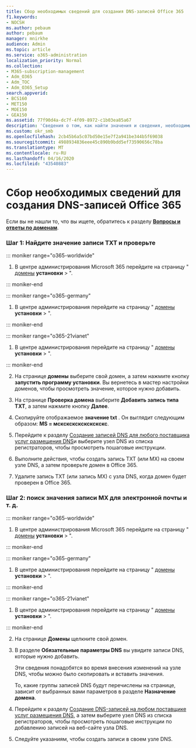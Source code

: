 ```yaml
---
title: Сбор необходимых сведений для создания DNS-записей Office 365
f1.keywords:
- NOCSH
ms.author: pebaum
author: pebaum
manager: mnirkhe
audience: Admin
ms.topic: article
ms.service: o365-administration
localization_priority: Normal
ms.collection:
- M365-subscription-management
- Adm_O365
- Adm_TOC
- Adm_O365_Setup
search.appverid:
- BCS160
- MET150
- MOE150
- GEA150
ms.assetid: 77f90d4a-dc7f-4f09-8972-c1b03ea85a67
description: 'Сведения о том, как найти значения и сведения, необходимые для создания записей DNS для Office 365. '
ms.custom: okr_smb
ms.openlocfilehash: 2cb45b6a5c07bd50e15e7f2a941be344b5f69038
ms.sourcegitcommit: 4988934836eee45c890b9bdd5ef73590656c78ba
ms.translationtype: MT
ms.contentlocale: ru-RU
ms.lasthandoff: 04/16/2020
ms.locfileid: "43540883"
---
```

# <a name="gather-the-information-you-need-to-create-office-365-dns-records"></a>Сбор необходимых сведений для создания DNS-записей Office 365

 Если вы не нашли то, что вы ищете, обратитесь к разделу **[Вопросы и ответы по доменам](../setup/domains-faq.md)**. 
  
### <a name="step-1-find-the-txt-record-value-and-verify"></a>Шаг 1: Найдите значение записи TXT и проверьте

::: moniker range="o365-worldwide"

1. В центре администрирования Microsoft 365 перейдите на страницу " <a href="https://go.microsoft.com/fwlink/p/?linkid=834818" target="_blank">домены</a> **установки** \> ".

::: moniker-end

::: moniker range="o365-germany"

1. В центре администрирования перейдите на страницу " <a href="https://go.microsoft.com/fwlink/p/?linkid=854615" target="_blank">домены</a> **установки** > ".

::: moniker-end

::: moniker range="o365-21vianet"

1. В центре администрирования перейдите на страницу " <a href="https://go.microsoft.com/fwlink/p/?linkid=2007048" target="_blank">домены</a> **установки** > ".

::: moniker-end
    
2. На странице **домены** выберите свой домен, а затем нажмите кнопку **запустить программу установки**. Вы вернетесь в мастер настройки доменов, чтобы просмотреть значение, которое нужно добавить.
    
3. На странице **Проверка домена** выберите **Добавить запись типа TXT**, а затем нажмите кнопку **Далее**.
    
4. Скопируйте отображаемое **значение txt** . Он выглядит следующим образом: **MS = мскскскскскскскскс**. 
    
5. Перейдите к разделу [Создание записей DNS для любого поставщика услуг размещения DNS](create-dns-records-at-any-dns-hosting-provider.md)и выберите узел DNS из списка регистраторов, чтобы просмотреть пошаговые инструкции.
    
6. Выполните действия, чтобы создать запись TXT (или MX) на своем узле DNS, а затем проверьте домен в Office 365.

7. Удалите запись TXT (или запись MX) с узла DNS, когда домен будет проверен в Office 365.
    
### <a name="step-2-find-the-mx-record-value-for-email-and-more"></a>Шаг 2: поиск значения записи MX для электронной почты и т. д.

::: moniker range="o365-worldwide"

1. В центре администрирования Microsoft 365 перейдите на страницу " <a href="https://go.microsoft.com/fwlink/p/?linkid=834818" target="_blank">домены</a> **установки** \> ".

::: moniker-end
    
::: moniker range="o365-germany"

1. В центре администрирования перейдите на страницу " <a href="https://go.microsoft.com/fwlink/p/?linkid=854615" target="_blank">домены</a> **установки** > ".

::: moniker-end

::: moniker range="o365-21vianet"

1. В центре администрирования перейдите на страницу " <a href="https://go.microsoft.com/fwlink/p/?linkid=2007048" target="_blank">домены</a> **установки** > ".

::: moniker-end
    
2. На странице **Домены** щелкните свой домен. 
    
3. В разделе **Обязательные параметры DNS** вы увидите записи DNS, которые нужно добавить.
    
    Эти сведения понадобятся во время внесения изменений на узле DNS, чтобы можно было скопировать и вставить значения.
    
    То, какие группы записей DNS будут перечислены на странице, зависит от выбранных вами параметров в разделе **Назначение домена**.
    
4. Перейдите к разделу [Создание DNS-записей на любом поставщике услуг размещения DNS](create-dns-records-at-any-dns-hosting-provider.md), а затем выберите узел DNS из списка регистраторов, чтобы просмотреть пошаговые инструкции по добавлению записей на веб-сайте узла DNS.
    
5. Следуйте указаниям, чтобы создать записи в своем узле DNS.
